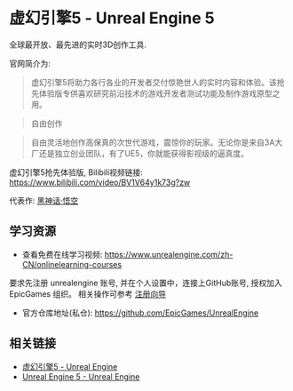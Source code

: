 # 虚幻引擎5 - Unreal Engine 5

全球最开放、最先进的实时3D创作工具.

官网简介为:

> 虚幻引擎5将助力各行各业的开发者交付惊艳世人的实时内容和体验。该抢先体验版专供喜欢研究前沿技术的游戏开发者测试功能及制作游戏原型之用。

> 自由创作

> 自由灵活地创作高保真的次世代游戏，震惊你的玩家。无论你是来自3A大厂还是独立创业团队，有了UE5，你就能获得影视级的逼真度。

虚幻引擎5抢先体验版, Bilibili视频链接: https://www.bilibili.com/video/BV1V64y1k73g?zw

代表作: [黑神话·悟空](https://www.biligame.com/detail/?id=105874&sourceFrom=1112)


## 学习资源

- 查看免费在线学习视频: https://www.unrealengine.com/zh-CN/onlinelearning-courses



要求先注册 unrealengine 账号, 并在个人设置中，连接上GitHub账号, 授权加入 EpicGames 组织。 相关操作可参考 [注册向导](https://github.com/EpicGames/Signup)

- 官方仓库地址(私仓): https://github.com/EpicGames/UnrealEngine

## 相关链接

- [虚幻引擎5 - Unreal Engine](https://www.unrealengine.com/zh-CN/unreal-engine-5?lang=zh-CN)
- [Unreal Engine 5 - Unreal Engine](https://www.unrealengine.com/en-US/unreal-engine-5)
